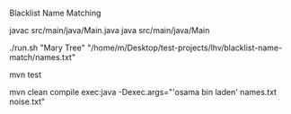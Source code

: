 Blacklist Name Matching

javac src/main/java/Main.java
java src/main/java/Main

./run.sh "Mary Tree" "/home/m/Desktop/test-projects/lhv/blacklist-name-match/names.txt"

mvn test

mvn clean compile exec:java -Dexec.args="'osama bin laden' names.txt noise.txt"
